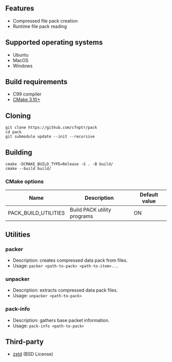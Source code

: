 ## Features
* Compressed file pack creation
* Runtime file pack reading

## Supported operating systems
* Ubuntu
* MacOS
* Windows

## Build requirements
* C99 compiler
* [CMake 3.10+](https://cmake.org/)

## Cloning
```
git clone https://github.com/cfnptr/pack
cd pack
git submodule update --init --recursive
```

## Building
```
cmake -DCMAKE_BUILD_TYPE=Release -S . -B build/
cmake --build build/
```

### CMake options
| Name                 | Description                         | Default value |
| -------------------- | ----------------------------------- | ------------- |
| PACK_BUILD_UTILITIES | Build PACK utility programs         | ON            |

## Utilities

### packer
* Description: creates compressed data pack from files.
* Usage: ```packer <path-to-pack> <path-to-item>...```

### unpacker
* Description: extracts compressed data pack files.
* Usage: ```unpacker <path-to-pack>```

### pack-info
* Description: gathers base packet information.
* Usage: ```pack-info <path-to-pack>```

## Third-party
* [zstd](https://github.com/facebook/zstd/) (BSD License)
